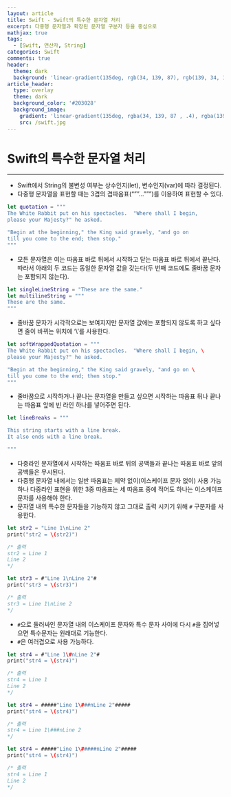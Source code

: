 ```yaml
---
layout: article
title: Swift - Swift의 특수한 문자열 처리
excerpt: 다중행 문자열과 확장된 문자열 구분자 등을 중심으로
mathjax: true
tags:
  - [Swift, 연산자, String]
categories: Swift
comments: true
header:
  theme: dark
  background: 'linear-gradient(135deg, rgb(34, 139, 87), rgb(139, 34, 139))'
article_header:
  type: overlay
  theme: dark
  background_color: '#203028'
  background_image:
    gradient: 'linear-gradient(135deg, rgba(34, 139, 87 , .4), rgba(139, 34, 139, .4))'
    src: /swift.jpg
---
```


# Swift의 특수한 문자열 처리

---

- Swift에서 String의 불변성 여부는 상수인지(let), 변수인지(var)에 따라 결정된다.
- 다중행 문자열을 표현할 때는 3겹의 겹따옴표(“””…”””)를 이용하여 표현할 수 있다.

``` swift
let quotation = """
The White Rabbit put on his spectacles.  "Where shall I begin,
please your Majesty?" he asked.

"Begin at the beginning," the King said gravely, "and go on
till you come to the end; then stop."
"""
```

- 모든 문자열은 여는 따옴표 바로 뒤에서 시작하고 닫는 따옴표 바로 뒤에서 끝난다. 따라서 아래의 두 코드는 동일한 문자열 값을 갖는다(두 번째 코드에도 줄바꿈 문자는 포함되지 않는다).

``` swift
let singleLineString = "These are the same."
let multilineString = """
These are the same.
"""
```


- 줄바꿈 문자가 시각적으로는 보여지지만 문자열 값에는 포함되지 않도록 하고 싶다면 줄이 바뀌는 위치에 ‘\’를 사용한다.

``` swift
let softWrappedQuotation = """
The White Rabbit put on his spectacles.  "Where shall I begin, \
please your Majesty?" he asked.

"Begin at the beginning," the King said gravely, "and go on \
till you come to the end; then stop."
"""
```


- 줄바꿈으로 시작하거나 끝나는 문자열을 만들고 싶으면 시작하는 따옴표 뒤나 끝나는 따옴표 앞에 빈 라인 하나를 넣어주면 된다.

``` swift
let lineBreaks = """

This string starts with a line break.
It also ends with a line break.

"""
```


- 다중라인 문자열에서 시작하는 따옴표 바로 뒤의 공백들과 끝나는 따옴표 바로 앞의 공백들은 무시된다.
- 다중행 문자열 내에서는 일반 따옴표는 제약 없이(이스케이프 문자 없이) 사용 가능하나 다중라인 표현을 위한 3중 따옴표는 세 따옴표 중에 적어도 하나는 이스케이프 문자를 사용해야 한다.
- 문자열 내의 특수한 문자들을 기능하지 않고 그대로 출력 시키기 위해 `#` 구분자를 사용한다.

``` swift
let str2 = "Line 1\nLine 2"
print("str2 = \(str2)")

/* 출력
str2 = Line 1
Line 2
*/

let str3 = #"Line 1\nLine 2"#
print("str3 = \(str3)")

/* 출력
str3 = Line 1\nLine 2
*/
```

- `#`으로 둘러싸인 문자열 내의 이스케이프 문자와 특수 문자 사이에 다시 `#`을 집어넣으면 특수문자는 원래대로 기능한다.
- `#`은 여러겹으로 사용 가능하다.

``` swift
let str4 = #"Line 1\#nLine 2"#
print("str4 = \(str4)")

/* 출력
str4 = Line 1
Line 2
*/

let str4 = #####"Line 1\###nLine 2"#####
print("str4 = \(str4)")

/* 출력
str4 = Line 1\###nLine 2
*/

let str4 = #####"Line 1\#####nLine 2"#####
print("str4 = \(str4)")

/* 출력
str4 = Line 1
Line 2
*/
```
